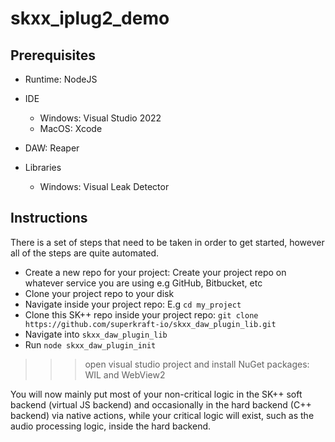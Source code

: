 # skxx_iplug2_demo

## Prerequisites
- Runtime: NodeJS
- IDE
    - Windows: Visual Studio 2022
    - MacOS: Xcode

- DAW: Reaper
- Libraries
    - Windows: Visual Leak Detector

## Instructions

There is a set of steps that need to be taken in order to get started, however all of the steps are quite automated.

- Create a new repo for your project: Create your project repo on whatever service you are using e.g GitHub, Bitbucket, etc
- Clone your project repo to your disk
- Navigate inside your project repo: E.g `cd my_project`
- Clone this SK++ repo inside your project repo: `git clone https://github.com/superkraft-io/skxx_daw_plugin_lib.git`
- Navigate into `skxx_daw_plugin_lib`
- Run `node skxx_daw_plugin_init`

>>> open visual studio project and install NuGet packages: WIL and WebView2

You will now mainly put most of your non-critical logic in the SK++ soft backend (virtual JS backend) and occasionally in the hard backend (C++ backend) via native actions,
while your critical logic will exist, such as the audio processing logic, inside the hard backend.

